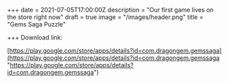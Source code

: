 +++
date = 2021-07-05T17:00:00Z
description = "Our first game lives on the store right now"
draft = true
image = "/images/header.png"
title = "Gems Saga Puzzle"

+++
Download link:

[https://play.google.com/store/apps/details?id=com.dragongem.gemssaga](https://play.google.com/store/apps/details?id=com.dragongem.gemssaga "https://play.google.com/store/apps/details?id=com.dragongem.gemssaga")